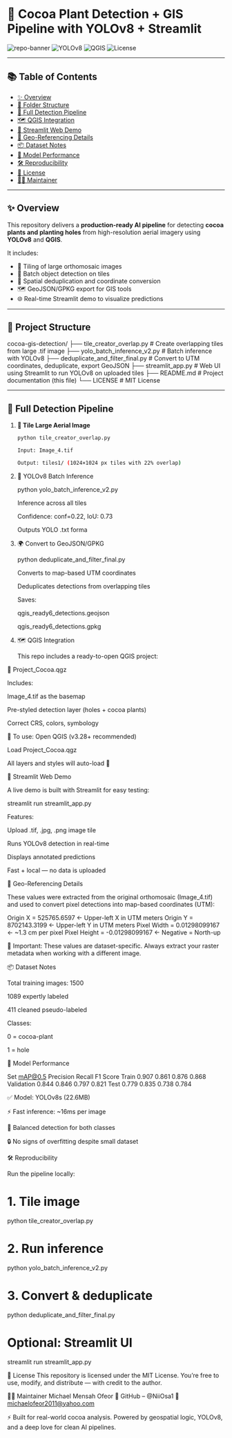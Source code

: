 # 🌱 Cocoa Plant Detection + GIS Pipeline with YOLOv8 + Streamlit

![repo-banner](https://img.shields.io/badge/Status-Production--Ready-success?style=flat-square)
![YOLOv8](https://img.shields.io/badge/Model-YOLOv8s-blueviolet?style=flat-square)
![QGIS](https://img.shields.io/badge/GIS-QGIS_Compatible-green?style=flat-square)
![License](https://img.shields.io/badge/License-MIT-yellow?style=flat-square)

---

## 📚 Table of Contents

- [✨ Overview](#-overview)
- [📁 Folder Structure](#-folder-structure)
- [🔄 Full Detection Pipeline](#-full-detection-pipeline)
- [🗺️ QGIS Integration](#-qgis-integration)
- [🧪 Streamlit Web Demo](#-streamlit-web-demo)
- [📌 Geo-Referencing Details](#-geo-referencing-details)
- [📦 Dataset Notes](#-dataset-notes)
- [🚀 Model Performance](#-model-performance)
- [🛠️ Reproducibility](#️-reproducibility)
- [📝 License](#-license)
- [👨‍💻 Maintainer](#-maintainer)

---

## ✨ Overview

This repository delivers a **production-ready AI pipeline** for detecting **cocoa plants and planting holes** from high-resolution aerial imagery using **YOLOv8** and **QGIS**.

It includes:

- 🧱 Tiling of large orthomosaic images  
- 🤖 Batch object detection on tiles  
- 🧹 Spatial deduplication and coordinate conversion  
- 🗺️ GeoJSON/GPKG export for GIS tools  
- 🌐 Real-time Streamlit demo to visualize predictions

---

## 📁 Project Structure

cocoa-gis-detection/
├── tile_creator_overlap.py         # Create overlapping tiles from large .tif image
├── yolo_batch_inference_v2.py      # Batch inference with YOLOv8
├── deduplicate_and_filter_final.py # Convert to UTM coordinates, deduplicate, export GeoJSON
├── streamlit_app.py                # Web UI using Streamlit to run YOLOv8 on uploaded tiles
├── README.md                       # Project documentation (this file)
└── LICENSE                         # MIT License

---

## 🔄 Full Detection Pipeline

1. **🧱 Tile Large Aerial Image**
   ```bash
   python tile_creator_overlap.py

   Input: Image_4.tif

   Output: tiles1/ (1024×1024 px tiles with 22% overlap)

2. 🧠 YOLOv8 Batch Inference
   
   python yolo_batch_inference_v2.py

   Inference across all tiles

   Confidence: conf=0.22, IoU: 0.73

   Outputs YOLO .txt forma


3. 🌍 Convert to GeoJSON/GPKG

   python deduplicate_and_filter_final.py
   
   Converts to map-based UTM coordinates

   Deduplicates detections from overlapping tiles

   Saves:

   qgis_ready6_detections.geojson

   qgis_ready6_detections.gpkg


4. 🗺️ QGIS Integration

   This repo includes a ready-to-open QGIS project:

  📄 Project_Cocoa.qgz
  
   Includes:

   Image_4.tif as the basemap

   Pre-styled detection layer (holes + cocoa plants)

   Correct CRS, colors, symbology


  🚀 To use:
  Open QGIS (v3.28+ recommended)

  Load Project_Cocoa.qgz

  All layers and styles will auto-load 🎯


🧪 Streamlit Web Demo

  A live demo is built with Streamlit for easy testing:

  streamlit run streamlit_app.py


Features:

  Upload .tif, .jpg, .png image tile

  Runs YOLOv8 detection in real-time

  Displays annotated predictions

  Fast + local — no data is uploaded


📌 Geo-Referencing Details

  These values were extracted from the original orthomosaic (Image_4.tif) and used to convert pixel detections into map-based coordinates (UTM):

  Origin X      = 525765.6597     ← Upper-left X in UTM meters
  Origin Y      = 8702143.3199    ← Upper-left Y in UTM meters
  Pixel Width   = 0.01298099167   ← ~1.3 cm per pixel
  Pixel Height  = -0.01298099167  ← Negative = North-up

📌 Important: These values are dataset-specific.
Always extract your raster metadata when working with a different image.


📦 Dataset Notes

   Total training images: 1500

   1089 expertly labeled

   411 cleaned pseudo-labeled

   Classes:

   0 = cocoa-plant

   1 = hole


🚀 Model Performance
   
   Set	        mAP@0.5	 Precision	Recall	F1 Score
   Train	0.907	 0.861	        0.876	0.868
   Validation	0.844	 0.846	        0.797	0.821
   Test	        0.779	 0.835	        0.738	0.784


✅ Model: YOLOv8s (22.6MB)

⚡ Fast inference: ~16ms per image

🎯 Balanced detection for both classes

🔒 No signs of overfitting despite small dataset



🛠️ Reproducibility

Run the pipeline locally:


# 1. Tile image
python tile_creator_overlap.py

# 2. Run inference
python yolo_batch_inference_v2.py

# 3. Convert & deduplicate
python deduplicate_and_filter_final.py

# Optional: Streamlit UI
streamlit run streamlit_app.py



📝 License
This repository is licensed under the MIT License.
You’re free to use, modify, and distribute — with credit to the author.


👨‍💻 Maintainer
Michael Mensah Ofeor
🔗 GitHub – @NiiOsa1
📩 michaelofeor2011@yahoo.com


⚡ Built for real-world cocoa analysis.
Powered by geospatial logic, YOLOv8, and a deep love for clean AI pipelines.


